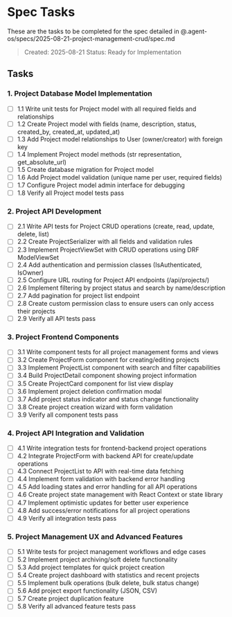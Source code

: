 # Spec Tasks

These are the tasks to be completed for the spec detailed in @.agent-os/specs/2025-08-21-project-management-crud/spec.md

> Created: 2025-08-21
> Status: Ready for Implementation

## Tasks

### 1. Project Database Model Implementation
- [ ] 1.1 Write unit tests for Project model with all required fields and relationships
- [ ] 1.2 Create Project model with fields (name, description, status, created_by, created_at, updated_at)
- [ ] 1.3 Add Project model relationships to User (owner/creator) with foreign key
- [ ] 1.4 Implement Project model methods (str representation, get_absolute_url)
- [ ] 1.5 Create database migration for Project model
- [ ] 1.6 Add Project model validation (unique name per user, required fields)
- [ ] 1.7 Configure Project model admin interface for debugging
- [ ] 1.8 Verify all Project model tests pass

### 2. Project API Development
- [ ] 2.1 Write API tests for Project CRUD operations (create, read, update, delete, list)
- [ ] 2.2 Create ProjectSerializer with all fields and validation rules
- [ ] 2.3 Implement ProjectViewSet with CRUD operations using DRF ModelViewSet
- [ ] 2.4 Add authentication and permission classes (IsAuthenticated, IsOwner)
- [ ] 2.5 Configure URL routing for Project API endpoints (/api/projects/)
- [ ] 2.6 Implement filtering by project status and search by name/description
- [ ] 2.7 Add pagination for project list endpoint
- [ ] 2.8 Create custom permission class to ensure users can only access their projects
- [ ] 2.9 Verify all API tests pass

### 3. Project Frontend Components
- [ ] 3.1 Write component tests for all project management forms and views
- [ ] 3.2 Create ProjectForm component for creating/editing projects
- [ ] 3.3 Implement ProjectList component with search and filter capabilities
- [ ] 3.4 Build ProjectDetail component showing project information
- [ ] 3.5 Create ProjectCard component for list view display
- [ ] 3.6 Implement project deletion confirmation modal
- [ ] 3.7 Add project status indicator and status change functionality
- [ ] 3.8 Create project creation wizard with form validation
- [ ] 3.9 Verify all component tests pass

### 4. Project API Integration and Validation
- [ ] 4.1 Write integration tests for frontend-backend project operations
- [ ] 4.2 Integrate ProjectForm with backend API for create/update operations
- [ ] 4.3 Connect ProjectList to API with real-time data fetching
- [ ] 4.4 Implement form validation with backend error handling
- [ ] 4.5 Add loading states and error handling for all API operations
- [ ] 4.6 Create project state management with React Context or state library
- [ ] 4.7 Implement optimistic updates for better user experience
- [ ] 4.8 Add success/error notifications for all project operations
- [ ] 4.9 Verify all integration tests pass

### 5. Project Management UX and Advanced Features
- [ ] 5.1 Write tests for project management workflows and edge cases
- [ ] 5.2 Implement project archiving/soft delete functionality
- [ ] 5.3 Add project templates for quick project creation
- [ ] 5.4 Create project dashboard with statistics and recent projects
- [ ] 5.5 Implement bulk operations (bulk delete, bulk status change)
- [ ] 5.6 Add project export functionality (JSON, CSV)
- [ ] 5.7 Create project duplication feature
- [ ] 5.8 Verify all advanced feature tests pass